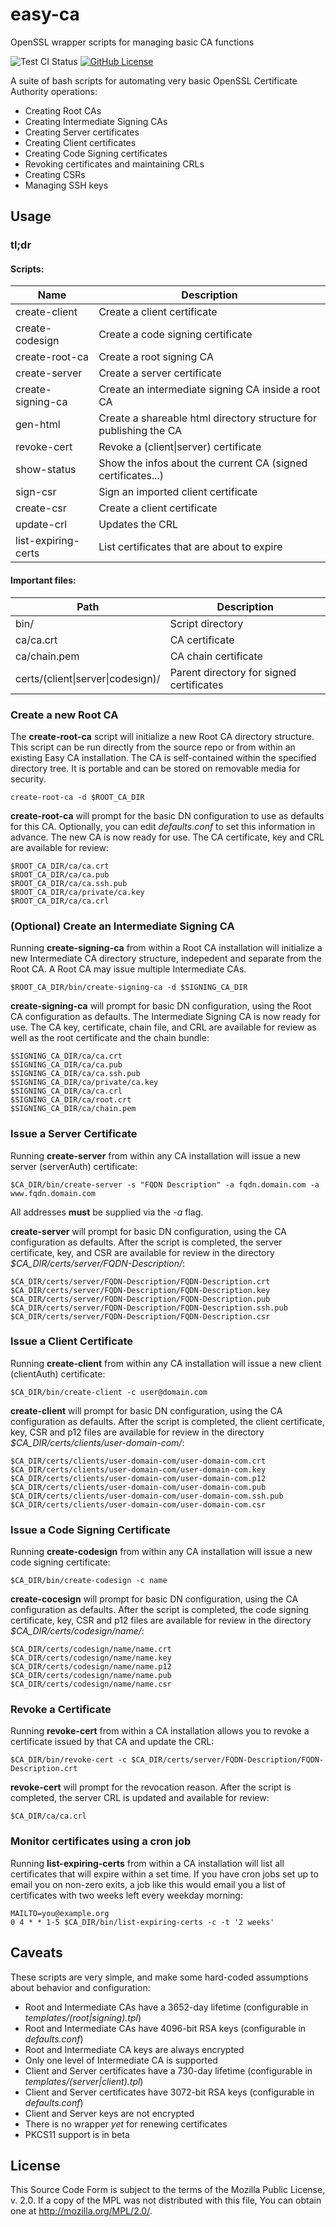 # easy-ca
OpenSSL wrapper scripts for managing basic CA functions

![Test CI Status](https://github.com/tomberek/easy-ca/actions/workflows/master.yml/badge.svg)
[![GitHub License](https://img.shields.io/badge/License-MPL%202.0-brightgreen.svg)](https://raw.githubusercontent.com/cgzones/easy-ca/master/LICENSE)

A suite of bash scripts for automating very basic OpenSSL Certificate Authority operations:
* Creating Root CAs
* Creating Intermediate Signing CAs
* Creating Server certificates
* Creating Client certificates
* Creating Code Signing certificates
* Revoking certificates and maintaining CRLs
* Creating CSRs
* Managing SSH keys

## Usage

### tl;dr

#### Scripts:

| Name                | Description                                                       |
| ------------------- | ----------------------------------------------------------------- |
| create-client       | Create a client certificate                                       |
| create-codesign     | Create a code signing certificate                                 |
| create-root-ca      | Create a root signing CA                                          |
| create-server       | Create a server certificate                                       |
| create-signing-ca   | Create an intermediate signing CA inside a root CA                |
| gen-html            | Create a shareable html directory structure for publishing the CA |
| revoke-cert         | Revoke a (client\|server) certificate                             |
| show-status         | Show the infos about the current CA (signed certificates...)      |
| sign-csr            | Sign an imported client certificate                               |
| create-csr          | Create a client certificate                                       |
| update-crl          | Updates the CRL                                                   |
| list-expiring-certs | List certificates that are about to expire                        |

#### Important files:

| Path                              | Description                              |
| --------------------------------- | ---------------------------------------- |
| bin/                              | Script directory                         |
| ca/ca.crt                         | CA certificate                           |
| ca/chain.pem                      | CA chain certificate                     |
| certs/(client\|server\|codesign)/ | Parent directory for signed certificates |

### Create a new Root CA

The **create-root-ca** script will initialize a new Root CA directory structure. This script can be run directly from the source repo or from within an existing Easy CA installation. The CA is self-contained within the specified directory tree. It is portable and can be stored on removable media for security.

```
create-root-ca -d $ROOT_CA_DIR
```

**create-root-ca** will prompt for the basic DN configuration to use as defaults for this CA. Optionally, you can edit *defaults.conf* to set this information in advance. The new CA is now ready for use. The CA certificate, key and CRL are available for review:

```
$ROOT_CA_DIR/ca/ca.crt
$ROOT_CA_DIR/ca/ca.pub
$ROOT_CA_DIR/ca/ca.ssh.pub
$ROOT_CA_DIR/ca/private/ca.key
$ROOT_CA_DIR/ca/ca.crl
```

### (Optional) Create an Intermediate Signing CA

Running **create-signing-ca** from within a Root CA installation will initialize a new Intermediate CA directory structure, indepedent and separate from the Root CA. A Root CA may issue multiple Intermediate CAs.

```
$ROOT_CA_DIR/bin/create-signing-ca -d $SIGNING_CA_DIR
```

**create-signing-ca** will prompt for basic DN configuration, using the Root CA configuration as defaults. The Intermediate Signing CA is now ready for use. The CA key, certificate, chain file, and CRL are available for review as well as the root certificate and the chain bundle:

```
$SIGNING_CA_DIR/ca/ca.crt
$SIGNING_CA_DIR/ca/ca.pub
$SIGNING_CA_DIR/ca/ca.ssh.pub
$SIGNING_CA_DIR/ca/private/ca.key
$SIGNING_CA_DIR/ca/ca.crl
$SIGNING_CA_DIR/ca/root.crt
$SIGNING_CA_DIR/ca/chain.pem
```

### Issue a Server Certificate

Running **create-server** from within any CA installation will issue a new server (serverAuth) certificate:

```
$CA_DIR/bin/create-server -s "FQDN Description" -a fqdn.domain.com -a www.fqdn.domain.com
```

All addresses **must** be supplied via the *-a* flag.

**create-server** will prompt for basic DN configuration, using the CA configuration as defaults. After the script is completed, the server certificate, key, and CSR are available for review in the directory *$CA_DIR/certs/server/FQDN-Description/*:

```
$CA_DIR/certs/server/FQDN-Description/FQDN-Description.crt
$CA_DIR/certs/server/FQDN-Description/FQDN-Description.key
$CA_DIR/certs/server/FQDN-Description/FQDN-Description.pub
$CA_DIR/certs/server/FQDN-Description/FQDN-Description.ssh.pub
$CA_DIR/certs/server/FQDN-Description/FQDN-Description.csr
```

### Issue a Client Certificate

Running **create-client** from within any CA installation will issue a new client (clientAuth) certificate:

```
$CA_DIR/bin/create-client -c user@domain.com
```

**create-client** will prompt for basic DN configuration, using the CA configuration as defaults. After the script is completed, the client certificate, key, CSR and p12 files are available for review in the directory *$CA_DIR/certs/clients/user-domain-com/*:

```
$CA_DIR/certs/clients/user-domain-com/user-domain-com.crt
$CA_DIR/certs/clients/user-domain-com/user-domain-com.key
$CA_DIR/certs/clients/user-domain-com/user-domain-com.p12
$CA_DIR/certs/clients/user-domain-com/user-domain-com.pub
$CA_DIR/certs/clients/user-domain-com/user-domain-com.ssh.pub
$CA_DIR/certs/clients/user-domain-com/user-domain-com.csr
```

### Issue a Code Signing Certificate

Running **create-codesign** from within any CA installation will issue a new code signing certificate:

```
$CA_DIR/bin/create-codesign -c name
```

**create-cocesign** will prompt for basic DN configuration, using the CA configuration as defaults. After the script is completed, the code signing certificate, key, CSR and p12 files are available for review in the directory *$CA_DIR/certs/codesign/name/*:

```
$CA_DIR/certs/codesign/name/name.crt
$CA_DIR/certs/codesign/name/name.key
$CA_DIR/certs/codesign/name/name.p12
$CA_DIR/certs/codesign/name/name.pub
$CA_DIR/certs/codesign/name/name.csr
```

### Revoke a Certificate

Running **revoke-cert** from within a CA installation allows you to revoke a certificate issued by that CA and update the CRL:

```
$CA_DIR/bin/revoke-cert -c $CA_DIR/certs/server/FQDN-Description/FQDN-Description.crt
```

**revoke-cert** will prompt for the revocation reason. After the script is completed, the server CRL is updated and available for review:

```
$CA_DIR/ca/ca.crl
```

### Monitor certificates using a cron job

Running **list-expiring-certs** from within a CA installation will list all
certificates that will expire within a set time. If you have cron jobs set up
to email you on non-zero exits, a job like this would email you a list of
certificates with two weeks left every weekday morning:

```
MAILTO=you@example.org
0 4 * * 1-5 $CA_DIR/bin/list-expiring-certs -c -t '2 weeks'
```

## Caveats

These scripts are very simple, and make some hard-coded assumptions about behavior and configuration:
* Root and Intermediate CAs have a 3652-day lifetime (configurable in *templates/(root|signing).tpl*)
* Root and Intermediate CAs have 4096-bit RSA keys (configurable in *defaults.conf*)
* Root and Intermediate CA keys are always encrypted
* Only one level of Intermediate CA is supported
* Client and Server certificates have a 730-day lifetime (configurable in *templates/(server|client).tpl*)
* Client and Server certificates have 3072-bit RSA keys (configurable in *defaults.conf*)
* Client and Server keys are not encrypted
* There is no wrapper *yet* for renewing certificates
* PKCS11 support is in beta

## License

This Source Code Form is subject to the terms of the Mozilla Public
License, v. 2.0. If a copy of the MPL was not distributed with this
file, You can obtain one at http://mozilla.org/MPL/2.0/.
